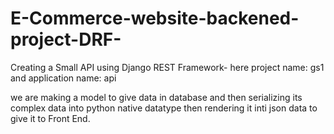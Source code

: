 # E-Commerce-website-backened-project-DRF-

Creating a Small API using Django REST Framework-
here project name: gs1 
and application name: api

we are making a model to give data in database and then serializing its complex data into python native datatype then rendering it inti json data to give it to Front End.
